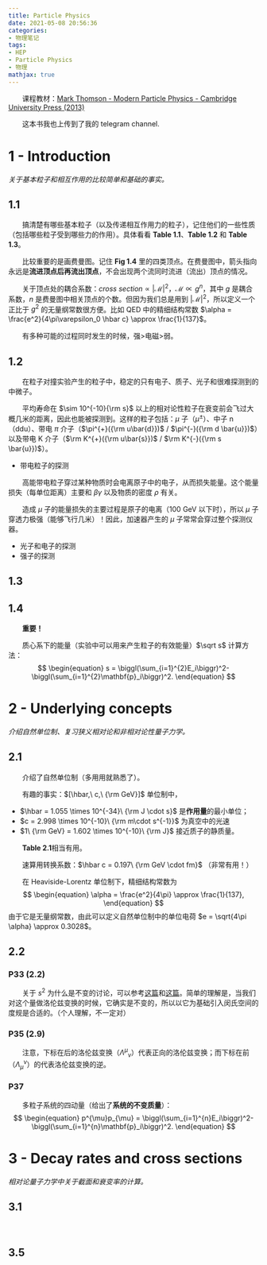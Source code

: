 ```yaml
---
title: Particle Physics
date: 2021-05-08 20:56:36
categories: 
- 物理笔记
tags: 
- HEP
- Particle Physics
- 物理
mathjax: true
---
```


　　课程教材：[Mark Thomson - Modern Particle Physics - Cambridge University Press (2013)](http://libgen.rs/book/index.php?md5=872DC0A962ED5730B605FB1FFA87216E)

　　这本书我也上传到了我的 telegram channel. 

<!--more-->

# 1 - Introduction

*关于基本粒子和相互作用的比较简单和基础的事实。*

## 1.1

　　搞清楚有哪些基本粒子（以及传递相互作用力的粒子），记住他们的一些性质（包括哪些粒子受到哪些力的作用）。具体看看 **Table 1.1**、**Table 1.2** 和 **Table 1.3**。

　　比较重要的是画费曼图。记住 **Fig 1.4** 里的四类顶点。在费曼图中，箭头指向永远是**流进顶点后再流出顶点**，不会出现两个流同时流进（流出）顶点的情况。

　　关于顶点处的耦合系数：$cross\ section\propto |\mathcal{M}|^2$，$\mathcal{M}\propto g^n$，其中 $g$ 是耦合系数，$n$ 是费曼图中相关顶点的个数。但因为我们总是用到 $|\mathcal{M}|^2$，所以定义一个正比于 $g^2$ 的无量纲常数很方便。比如 QED 中的精细结构常数 $\alpha = \frac{e^2}{4\pi\varepsilon_0 \hbar c} \approx \frac{1}{137}$。

　　有多种可能的过程同时发生的时候，强$>$电磁$>$弱。

## 1.2

　　在粒子对撞实验产生的粒子中，稳定的只有电子、质子、光子和很难探测到的中微子。

　　平均寿命在 $\sim 10^{-10}{\rm s}$ 以上的相对论性粒子在衰变前会飞过大概几米的距离，因此也能被探测到。这样的粒子包括：$\mu$ 子（$\mu^{\pm}$）、中子 n（ddu）、带电 $\pi$ 介子（$\pi^{+}({\rm u\bar{d}})$ / $\pi^{-}({\rm d \bar{u}})$）以及带电 K 介子（$\rm K^{+}({\rm u\bar{s}})$ / $\rm K^{-}({\rm s \bar{u}})$）。

- 带电粒子的探测

　　高能带电粒子穿过某种物质时会电离原子中的电子，从而损失能量。这个能量损失（每单位距离）主要和 $\beta \gamma$ 以及物质的密度 $\rho$ 有关。

　　造成 $\mu$ 子的能量损失的主要过程是原子的电离（100 GeV 以下时），所以 $\mu$ 子穿透力极强（能够飞行几米）！因此，加速器产生的 $\mu$ 子常常会穿过整个探测仪器。

- 光子和电子的探测
- 强子的探测

## 1.3



## 1.4

　　**重要！**

　　质心系下的能量（实验中可以用来产生粒子的有效能量）$\sqrt s$ 计算方法：
$$
\begin{equation}
s = \biggl(\sum_{i=1}^{2}E_i\biggr)^2-\biggl(\sum_{i=1}^{2}\mathbf{p}_i\biggr)^2.
\end{equation}
$$

# 2 - Underlying concepts

*介绍自然单位制、复习狭义相对论和非相对论性量子力学。*

## 2.1

　　介绍了自然单位制（多用用就熟悉了）。

　　有趣的事实：$[\hbar,\ c,\ {\rm GeV}]$ 单位制中，

- $\hbar = 1.055 \times 10^{-34}\ {\rm J \cdot s}$ 是**作用量**的最小单位；
- $c = 2.998 \times 10^{-10}\ {\rm m\cdot s^{-1}}$ 为真空中的光速
- $1\ {\rm GeV} = 1.602 \times 10^{-10}\ {\rm J}$ 接近质子的静质量。

　　**Table 2.1**相当有用。

　　速算用转换系数：$\hbar c = 0.197\ {\rm GeV \cdot fm}$ （非常有用！）

　　在 Heaviside-Lorentz 单位制下，精细结构常数为
$$
\begin{equation}
\alpha = \frac{e^2}{4\pi} \approx \frac{1}{137},
\end{equation}
$$
由于它是无量纲常数，由此可以定义自然单位制中的单位电荷 $e = \sqrt{4\pi \alpha} \approx 0.3028$。

## 2.2

### P33 (2.2)

　　关于 $s^2$ 为什么是不变的讨论，可以参考[这篇](https://cds.cern.ch/record/1481640/files/978-3-642-30385-2_BookBackMatter.pdf)和[这篇](https://physics.stackexchange.com/a/478042)。简单的理解是，当我们对这个量做洛伦兹变换的时候，它确实是不变的，所以以它为基础引入闵氏空间的度规是合适的。（个人理解，不一定对）

### P35 (2.9)

　　注意，下标在后的洛伦兹变换（${\Lambda^{\mu}}_{\nu}$）代表正向的洛伦兹变换；而下标在前（${\Lambda_{\mu}}^{\nu}$）的代表洛伦兹变换的逆。

### P37

　　多粒子系统的四动量（给出了**系统的不变质量**）：
$$
\begin{equation}
p^{\mu}p_{\mu} = \biggl(\sum_{i=1}^{n}E_i\biggr)^2-\biggl(\sum_{i=1}^{n}\mathbf{p}_i\biggr)^2.
\end{equation}
$$



# 3 - Decay rates and cross sections

*相对论量子力学中关于截面和衰变率的计算。*

## 3.1

　　

## 3.5

　　